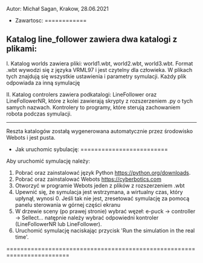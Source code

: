
Autor: Michał Sagan,                                  Krakow, 28.06.2021

* Zawartosc:
============

Katalog line_follower zawiera dwa katalogi z plikami:
--------------------------------------------------------------------

I.  Katalog worlds zawiera pliki: world1.wbt, world2.wbt, world3.wbt.
	Format .wbt wywodzi się z języka VRML97 i jest czytelny dla człowieka.
	W plikach tych znajdują się wszystkie ustawienia i parametry symulacji.
	Każdy plik odpowiada za inną symulację

II. Katalog controlers zawiera podkatalogi: LineFollower oraz LineFollowerNR,
	które z kolei zawierają skrypty z rozszerzeniem .py o tych samych nazwach.
	Kontrolery to programy, które sterują zachowaniem robota podczas symulacji.

------------------------------------------------------------------------
Reszta katalogów zostałą wygenerowana automatycznie przez środowisko 
Webots i jest pusta.

* Jak uruchomic sybulację:
=========================

Aby uruchomić symulację należy:
1) Pobrać oraz zainstalować język Python https://python.org/downloads.
2) Pobrać oraz zainstalować Webots https://cyberbotics.com
3) Otworzyć w programie Webots jeden z plików z rozszerzeniem .wbt
4) Upewnić się, że symulacja jest wstrzymana, a wirtualny czas, który upłynął, wynosi 0. 
Jeśli tak nie jest, zresetować symulację za pomocą panelu sterowania w górnej części ekranu
5) W drzewie sceny (po prawej stronie) wybrać węzeł:
e-puck -> controller -> Sellect... natępnie należy wybrać odpowiedni 
kontroler (LineFollowerNR lub LineFollower).
6) Uruchomić symulację naciskając przycisk 'Run the simulation in the real time'.

========================================================================



